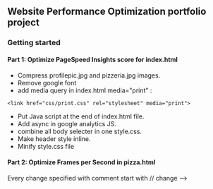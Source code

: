 ## Website Performance Optimization portfolio project
### Getting started

#### Part 1: Optimize PageSpeed Insights score for index.html
* Compress profilepic.jpg and pizzeria.jpg images.
* Remove google font 
* add media query in index.html media="print" :
```  
<link href="css/print.css" rel="stylesheet" media="print">
```
* Put Java script at the end of index.html file.
* Add async in google analytics JS.
* combine all body selecter in one style.css. 
* Make header style inline.
* Minify style.css file 
#### Part 2: Optimize Frames per Second in pizza.html

Every change specified with comment start with // change -->